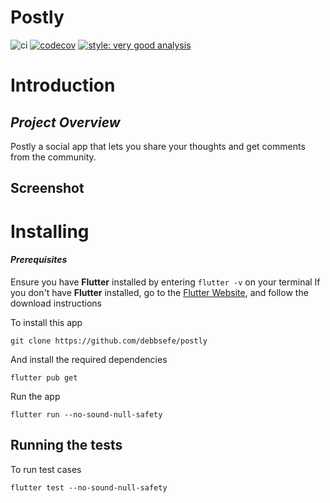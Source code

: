 # Postly

![ci](https://github.com/debbsefe/postly/actions/workflows/main.yml/badge.svg) [![codecov](https://codecov.io/gh/debbsefe/postly/branch/Mamus/graph/badge.svg?token=MX81M83W53)](https://codecov.io/gh/debbsefe/postly)
[![style: very good analysis](https://img.shields.io/badge/style-very_good_analysis-B22C89.svg)](https://pub.dev/packages/very_good_analysis)

# Introduction

## _Project Overview_

Postly a social app that lets you share your thoughts and get
comments from the community.

## Screenshot

# Installing

#### _Prerequisites_

Ensure you have **Flutter** installed by entering `flutter -v` on your terminal
If you don't have **Flutter** installed, go to the [Flutter Website](http://flutter.dev), and follow the download instructions

To install this app

`git clone https://github.com/debbsefe/postly`

And install the required dependencies

`flutter pub get`

Run the app

`flutter run --no-sound-null-safety`

## Running the tests

To run test cases

`flutter test --no-sound-null-safety`
